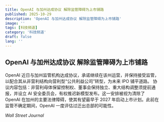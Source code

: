 ```yaml
---
title: OpenAI 与加州达成协议 解除监管障碍为上市铺路
published: 2025-10-29
description: 'OpenAI 与加州达成协议 解除监管障碍为上市铺路'
image: ''
tags: [科技频道]
category: '科技频道'
draft: false
lang: ''
---
```


## OpenAI 与加州达成协议 解除监管障碍为上市铺路

OpenAI 近日与加州监管机构达成协议，承诺继续在该州运营，并保持接受监管，以配合其从非营利结构向营利型“公共利益公司”转型，为未来 IPO 铺平道路。
协议内容包括：非营利母体保留控制权、董事会保持独立、重大结构调整须提前通报，并设立 AI 安全委员会，有权推迟新模型发布。这一安排被视为清除了 OpenAI 在加州的主要法律障碍，使其有望最早于 2027 年启动上市计划。此前在监管不确定期间，OpenAI 一度评估过迁出总部的可能性。

*Wall Street Journal*
